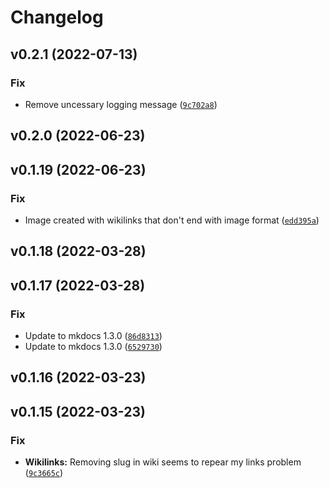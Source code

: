 # Changelog

<!--next-version-placeholder-->

## v0.2.1 (2022-07-13)
### Fix
* Remove uncessary logging message ([`9c702a8`](https://github.com/Mara-Li/mkdocs-ezlinked-plugin/commit/9c702a849ef577ee8dad766b04355ae95e41310c))

## v0.2.0 (2022-06-23)


## v0.1.19 (2022-06-23)
### Fix
* Image created with wikilinks that don't end with image format ([`edd395a`](https://github.com/Mara-Li/mkdocs-ezlinked-plugin/commit/edd395afe84e2c56f275fe3543cc2f63ed3ea4f8))

## v0.1.18 (2022-03-28)


## v0.1.17 (2022-03-28)
### Fix
* Update to mkdocs 1.3.0 ([`86d8313`](https://github.com/Mara-Li/mkdocs-ezlinked-plugin/commit/86d83132d8c3967e2fa7f89df7647d5393695648))
* Update to mkdocs 1.3.0 ([`6529730`](https://github.com/Mara-Li/mkdocs-ezlinked-plugin/commit/652973032718f9f2f49c837461762d4c1a88fe8e))

## v0.1.16 (2022-03-23)


## v0.1.15 (2022-03-23)
### Fix
* **Wikilinks:** Removing slug in wiki seems to repear my links problem ([`9c3665c`](https://github.com/Mara-Li/mkdocs-ezlinks-plugin/commit/9c3665c6657f6956f06668bde131c4ee8320272f))
